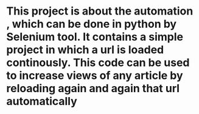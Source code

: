 # This project is about the automation , which can be done in python by Selenium tool. It contains a simple project in which a url is loaded continously. This code can be used to increase views of any article by reloading again and again that url automatically
